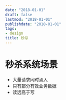 ```yaml
---
date: "2018-01-01"
draft: false
lastmod: "2018-01-01"
publishdate: "2018-01-01"
tags:
- design
title: 秒杀
---
```

# 秒杀系统场景
* 大量请求同时涌入
* 只有部分有效业务数据
* 读远高于写